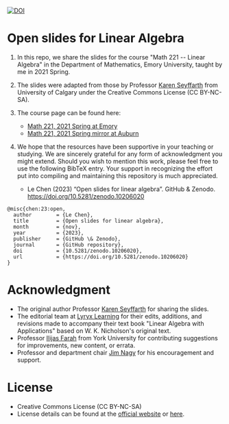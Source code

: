 [![DOI](https://zenodo.org/badge/DOI/10.5281/zenodo.10206020.svg)](https://doi.org/10.5281/zenodo.10206020)

# Open slides for Linear Algebra
1. In this repo, we share the slides for the course "Math 221 -- Linear Algebra"
   in the Department of Mathematics, Emory University, taught by me in 2021
   Spring.
2. The slides were adapted from those by Professor [Karen Seyffarth](https://contacts.ucalgary.ca/info/math/profiles/101-152971) from
   University of Calgary under the Creative Commons License (CC BY-NC-SA).
3. The course page can be found here:
   * [Math 221, 2021 Spring at Emory](http://math.emory.edu/~lchen41/teaching/2021_Spring_Math221/)
   * [Math 221, 2021 Spring mirror at Auburn](http://webhome.auburn.edu/~lzc0090/teaching/2021_Spring_Math221/)

4. We hope that the resources have been supportive in your teaching or studying.
   We are sincerely grateful for any form of acknowledgment you might extend.
   Should you wish to mention this work, please feel free to use the following
   BibTeX entry. Your support in recognizing the effort put into compiling and
   maintaining this repository is much appreciated.

   * Le Chen (2023) “Open slides for linear algebra”. GitHub & Zenodo. https://doi.org/10.5281/zenodo.10206020

```
@misc{chen:23:open,
  author        = {Le Chen},
  title         = {Open slides for linear algebra},
  month         = {nov},
  year          = {2023},
  publisher     = {GitHub \& Zenodo},
  journal       = {GitHub repository},
  doi           = {10.5281/zenodo.10206020},
  url           = {https://doi.org/10.5281/zenodo.10206020}
}
```

# Acknowledgment
* The original author Professor [Karen Seyffarth](https://contacts.ucalgary.ca/info/math/profiles/101-152971) for sharing the slides.
* The editorial team at [Lyryx Learning](https://lyryx.com/) for their edits, additions, and revisions
    made to accompany their text book "Linear Algebra with Applications" based on
    W. K. Nicholson's original text.
* Professor [Ilijas Farah](https://ifarah.mathstats.yorku.ca/) from York University for contributing suggestions for
    improvements, new content, or errata.
* Professor and department chair [Jim Nagy](http://www.math.emory.edu/~nagy/) for his encouragement and support.

# License
* Creative Commons License (CC BY-NC-SA)
* License details can be found at the [official website](https://creativecommons.org/licenses/by-nc-sa/4.0/) or [here](LICENSE.txt).
